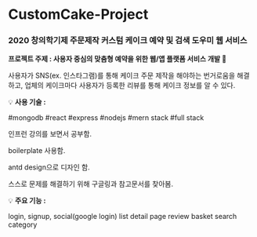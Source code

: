 # CustomCake-Project
### 2020 창의학기제 주문제작 커스텀 케이크 예약 및 검색 도우미 웹 서비스


**프로젝트 주제 : 사용자 중심의 맞춤형 예약을 위한 웹/앱 플랫폼 서비스 개발 🎂**


사용자가 SNS(ex. 인스타그램)를 통해 케이크 주문 제작을 해야하는 번거로움을 해결하고,
업체의 케이크마다 사용자가 등록한 리뷰를 통해 케이크 정보를 알 수 있다.


💡 **사용 기술 :**

#mongodb #react #express #nodejs #mern stack #full stack

인프런 강의를 보면서 공부함.

boilerplate 사용함.

antd design으로 디자인 함.

스스로 문제를 해결하기 위해 구글링과 참고문서를 찾아봄.



💡 **주요 기능 :**

login, signup, social(google login)
list
detail page
review
basket
search
category



